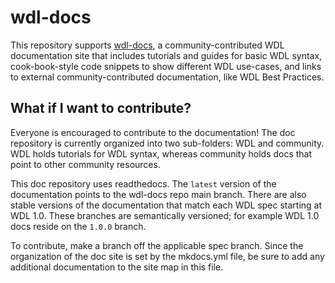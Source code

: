 # wdl-docs
This repository supports [wdl-docs](https://wdl-docs.readthedocs.io/en/latest/), a community-contributed WDL documentation site that includes tutorials and guides for basic WDL syntax, cook-book-style code snippets to show different WDL use-cases, and links to external community-contributed documentation, like WDL Best Practices.

## What if I want to contribute?
Everyone is encouraged to contribute to the documentation! 
The doc repository is currently organized into two sub-folders: WDL and community. WDL holds tutorials for WDL syntax, whereas community holds docs that point to other community resources.

This doc repository uses readthedocs. The `latest` version of the documentation points to the wdl-docs repo main branch. There are also stable versions of the documentation that match each WDL spec starting at WDL 1.0. These branches are semantically versioned; for example WDL 1.0 docs reside on the `1.0.0` branch. 

To contribute, make a branch off the applicable spec branch. Since the organization of the doc site is set by the mkdocs.yml file, be sure to add any additional documentation to the site map in this file. 
